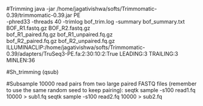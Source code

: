 #Trimming
java -jar /home/jagativishwa/softs/Trimmomatic-0.39/trimmomatic-0.39.jar PE \
  -phred33 -threads 40 -trimlog bof_trim.log -summary bof_summary.txt \
  BOF_R1.fastq.gz BOF_R2.fastq.gz \
  bof_R1_paired.fq.gz bof_R1_unpaired.fq.gz \
  bof_R2_paired.fq.gz bof_R2_unpaired.fq.gz \
  ILLUMINACLIP:/home/jagativishwa/softs/Trimmomatic-0.39/adapters/TruSeq3-PE.fa:2:30:10:2:True LEADING:3 TRAILING:3 MINLEN:36

#Sh_trimming (qsub)


#Subsample 10000 read pairs from two large paired FASTQ files (remember to use the same random seed to keep pairing):
  seqtk sample -s100 read1.fq 10000 > sub1.fq
  seqtk sample -s100 read2.fq 10000 > sub2.fq
